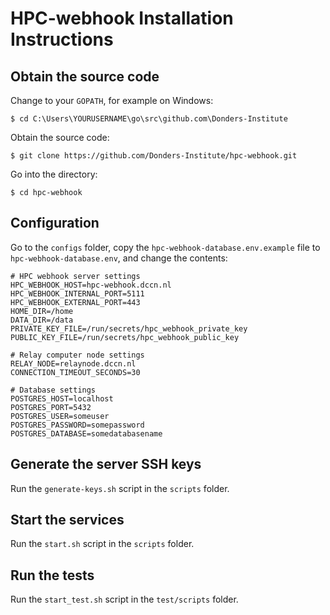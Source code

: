 # HPC-webhook Installation Instructions

## Obtain the source code

Change to your `GOPATH`, for example on Windows:
```console
$ cd C:\Users\YOURUSERNAME\go\src\github.com\Donders-Institute
```

Obtain the source code:
```console
$ git clone https://github.com/Donders-Institute/hpc-webhook.git
```

Go into the directory:
```console
$ cd hpc-webhook
```

## Configuration

Go to the `configs` folder, 
copy the `hpc-webhook-database.env.example` file to `hpc-webhook-database.env`, 
and change the contents:

```
# HPC webhook server settings
HPC_WEBHOOK_HOST=hpc-webhook.dccn.nl
HPC_WEBHOOK_INTERNAL_PORT=5111
HPC_WEBHOOK_EXTERNAL_PORT=443
HOME_DIR=/home
DATA_DIR=/data
PRIVATE_KEY_FILE=/run/secrets/hpc_webhook_private_key
PUBLIC_KEY_FILE=/run/secrets/hpc_webhook_public_key

# Relay computer node settings
RELAY_NODE=relaynode.dccn.nl
CONNECTION_TIMEOUT_SECONDS=30

# Database settings
POSTGRES_HOST=localhost
POSTGRES_PORT=5432
POSTGRES_USER=someuser
POSTGRES_PASSWORD=somepassword
POSTGRES_DATABASE=somedatabasename
```

## Generate the server SSH keys

Run the `generate-keys.sh` script in the `scripts` folder.

## Start the services

Run the `start.sh` script in the `scripts` folder.

## Run the tests

Run the `start_test.sh` script in the `test/scripts` folder.
